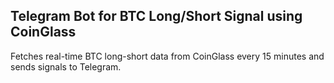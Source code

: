 ## Telegram Bot for BTC Long/Short Signal using CoinGlass
Fetches real-time BTC long-short data from CoinGlass every 15 minutes and sends signals to Telegram.
